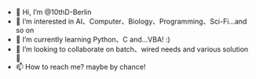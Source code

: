 - 👋 Hi, I’m @10thD-Berlin
- 👀 I’m interested in AI、Computer、Biology、Programming、Sci-Fi...and so on
- 🌱 I’m currently learning Python、C and...VBA! :)
- 💞️ I’m looking to collaborate on batch、wired needs and various solution🤣
- 📫 How to reach me? maybe by chance!
